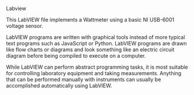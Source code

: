 Labview

This LabVIEW file implements a Wattmeter using a basic NI USB-6001
voltage sensor.

LabVIEW programs are written with graphical tools instead of
more typical text programs such as JavaScript or Python. 
LabVIEW programs are drawn like flow charts or diagrams and
look something like an electric circuit diagram before being
compiled to execute on a computer.

While LabVIEW can perform abstract programming tasks, it is
most suitable for controlling laboratory equipment and taking
measurements. Anything that can be performed manually with
instruments can usually be accomplished automatically using LabVIEW. 

